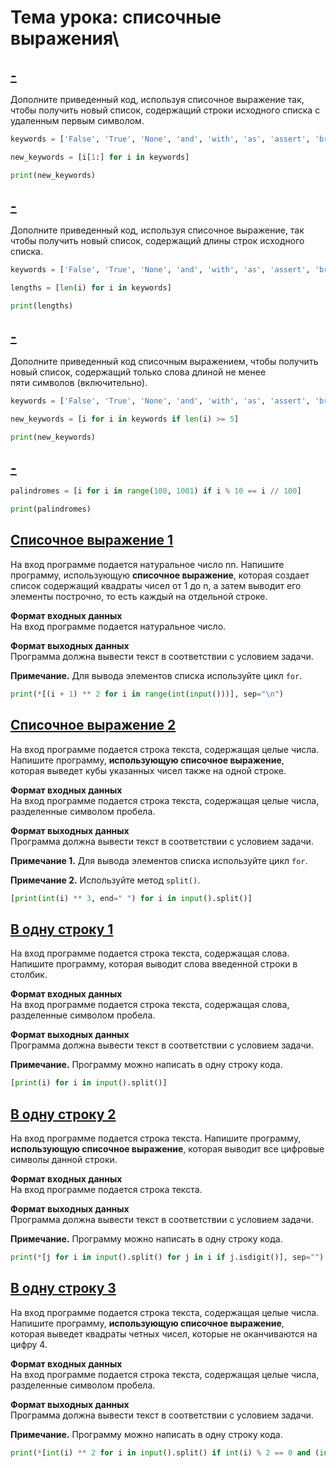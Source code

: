 # Тема урока: списочные выражения\
## [-](https://stepik.org/lesson/326725/step/3?unit=310010)
Дополните приведенный код, используя списочное выражение так, чтобы получить новый список, содержащий строки исходного списка с удаленным первым символом.

```python
keywords = ['False', 'True', 'None', 'and', 'with', 'as', 'assert', 'break', 'class', 'continue', 'def', 'del', 'elif', 'else', 'except', 'finally', 'try', 'for', 'from', 'global', 'if', 'import', 'in', 'is', 'lambda', 'nonlocal', 'not', 'or', 'pass', 'raise', 'return', 'while', 'yield']

new_keywords = [i[1:] for i in keywords]

print(new_keywords)
```

## [-](https://stepik.org/lesson/326725/step/4?unit=310010)
Дополните приведенный код, используя списочное выражение, так чтобы получить новый список, содержащий длины строк исходного списка.

```python
keywords = ['False', 'True', 'None', 'and', 'with', 'as', 'assert', 'break', 'class', 'continue', 'def', 'del', 'elif', 'else', 'except', 'finally', 'try', 'for', 'from', 'global', 'if', 'import', 'in', 'is', 'lambda', 'nonlocal', 'not', 'or', 'pass', 'raise', 'return', 'while', 'yield']

lengths = [len(i) for i in keywords]

print(lengths)
```

## [-](https://stepik.org/lesson/326725/step/5?unit=310010)
Дополните приведенный код списочным выражением, чтобы получить новый список, содержащий только слова длиной не менее пяти символов (включительно).

```python
keywords = ['False', 'True', 'None', 'and', 'with', 'as', 'assert', 'break', 'class', 'continue', 'def', 'del', 'elif', 'else', 'except', 'finally', 'try', 'for', 'from', 'global', 'if', 'import', 'in', 'is', 'lambda', 'nonlocal', 'not', 'or', 'pass', 'raise', 'return', 'while', 'yield']

new_keywords = [i for i in keywords if len(i) >= 5]

print(new_keywords)
```

## [-](https://stepik.org/lesson/326725/step/6?unit=310010)
```python
palindromes = [i for i in range(100, 1001) if i % 10 == i // 100]

print(palindromes)
```

## [Списочное выражение 1](https://stepik.org/lesson/326725/step/7?unit=310010)

На вход программе подается натуральное число nn. Напишите программу, использующую **списочное выражение**, которая создает список содержащий квадраты чисел от 1 до n, а затем выводит его элементы построчно, то есть каждый на отдельной строке.

**Формат входных данных**  
На вход программе подается натуральное число.

**Формат выходных данных**  
Программа должна вывести текст в соответствии с условием задачи.

**Примечание.** Для вывода элементов списка используйте цикл `for`.

```python
print(*[(i + 1) ** 2 for i in range(int(input()))], sep="\n")
```

## [Списочное выражение 2](https://stepik.org/lesson/326725/step/8?unit=310010)

На вход программе подается строка текста, содержащая целые числа. Напишите программу, **использующую списочное выражение**, которая выведет кубы указанных чисел также на одной строке.

**Формат входных данных**  
На вход программе подается строка текста, содержащая целые числа, разделенные символом пробела.

**Формат выходных данных**  
Программа должна вывести текст в соответствии с условием задачи.

**Примечание 1.** Для вывода элементов списка используйте цикл `for`.

**Примечание 2.** Используйте метод `split()`.

```python
[print(int(i) ** 3, end=" ") for i in input().split()]
```

## [В одну строку 1](https://stepik.org/lesson/326725/step/9?unit=310010)

На вход программе подается строка текста, содержащая слова. Напишите программу, которая выводит слова введенной строки в столбик.

**Формат входных данных**  
На вход программе подается строка текста, содержащая слова, разделенные символом пробела.

**Формат выходных данных**  
Программа должна вывести текст в соответствии с условием задачи.

**Примечание.** Программу можно написать в одну строку кода.

```python
[print(i) for i in input().split()]
```

## [В одну строку 2](https://stepik.org/lesson/326725/step/10?unit=310010)

На вход программе подается строка текста. Напишите программу, **использующую списочное выражение**, которая выводит все цифровые символы данной строки.

**Формат входных данных**  
На вход программе подается строка текста.

**Формат выходных данных**  
Программа должна вывести текст в соответствии с условием задачи.

**Примечание.** Программу можно написать в одну строку кода.

```python
print(*[j for i in input().split() for j in i if j.isdigit()], sep="")
```

## [В одну строку 3](https://stepik.org/lesson/326725/step/11?unit=310010)

На вход программе подается строка текста, содержащая целые числа. Напишите программу, **использующую списочное выражение**, которая выведет квадраты четных чисел, которые не оканчиваются на цифру 4.

**Формат входных данных**  
На вход программе подается строка текста, содержащая целые числа, разделенные символом пробела.

**Формат выходных данных**  
Программа должна вывести текст в соответствии с условием задачи.

**Примечание.** Программу можно написать в одну строку кода.

```python
print(*[int(i) ** 2 for i in input().split() if int(i) % 2 == 0 and (int(i) ** 2) % 10 != 4])
```

